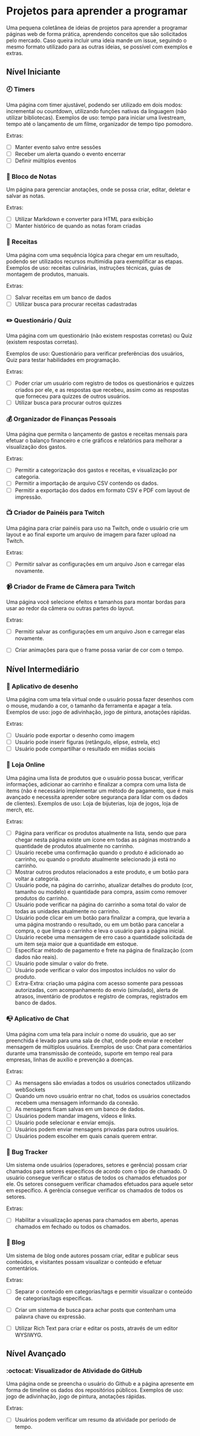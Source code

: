 # Projetos para aprender a programar

Uma pequena coletânea de ideias de projetos para aprender a programar páginas web de forma prática, aprendendo conceitos que são solicitados pelo mercado. 
Caso queira incluir uma ideia mande um issue, seguindo o mesmo formato utilizado para as outras ideias, se possível com exemplos e extras.


## Nível Iniciante

### 🕗 Timers 
Uma página com timer ajustável, podendo ser utilizado em dois modos: incremental ou countdown, utilizando funções nativas da linguagem (não utilizar bibliotecas).
Exemplos de uso: tempo para iniciar uma livestream, tempo até o lançamento de um filme, organizador de tempo tipo pomodoro.

Extras:

- [ ]  Manter evento salvo entre sessões
- [ ]  Receber um alerta quando o evento encerrar
- [ ]  Definir múltiplos eventos

### 📄 Bloco de Notas
Um página para gerenciar anotações, onde se possa criar, editar, deletar e salvar as notas.

Extras:

- [ ]  Utilizar Markdown e converter para HTML para exibição
- [ ]  Manter histórico de quando as notas foram criadas

### 🍵 Receitas
Uma página com uma sequência lógica para chegar em um resultado, podendo ser utilizados recursos multimídia para exemplificar as etapas.
Exemplos de uso: receitas culinárias, instruções técnicas, guias de montagem de produtos, manuais.

Extras:

- [ ]  Salvar receitas em um banco de dados
- [ ]  Utilizar busca para procurar receitas cadastradas

### ✏️ Questionário / Quiz
Uma página com um questionário (não existem respostas corretas) ou Quiz (existem respostas corretas).

Exemplos de uso: Questionário para verificar preferências dos usuários, Quiz para testar habilidades em programação.

Extras:

- [ ]  Poder criar um usuário com registro de todos os questionários e quizzes criados por ele, e as respostas que recebeu, assim como as respostas que forneceu para quizzes de outros usuários.
- [ ]  Utilizar busca para procurar outros quizzes

### 💰 Organizador de Finanças Pessoais
Uma página que permita o lançamento de gastos e receitas mensais para efetuar o balanço financeiro e crie gráficos e relatórios para melhorar a visualização dos gastos.

Extras:

- [ ]  Permitir a categorização dos gastos e receitas, e visualização por categoria.
- [ ]  Permitir a importação de arquivo CSV contendo os dados.
- [ ]  Permitir a exportação dos dados em formato CSV e PDF com layout de impressão.

### 📺 Criador de Painéis para Twitch
Uma página para criar painéis para uso na Twitch, onde o usuário crie um layout e ao final exporte um arquivo de imagem para fazer upload na Twitch.

Extras:

- [ ]  Permitir salvar as configurações em um arquivo Json e carregar elas novamente.

### 📹 Criador de Frame de Câmera para Twitch
Uma página você selecione efeitos e tamanhos para montar bordas para usar ao redor da câmera ou outras partes do layout.

Extras:

- [ ]  Permitir salvar as configurações em um arquivo Json e carregar elas novamente.
- [ ]  Criar animações para que o frame possa variar de cor com o tempo.


## Nível Intermediário

### 📕 Aplicativo de desenho
Uma página com uma tela virtual onde o usuário possa fazer desenhos com o mouse, mudando a cor, o tamanho da ferramenta e apagar a tela.
Exemplos de uso: jogo de adivinhação, jogo de pintura, anotações rápidas.

Extras:

- [ ]  Usuário pode exportar o desenho como imagem
- [ ]  Usuário pode inserir figuras (retângulo, elipse, estrela, etc)
- [ ]  Usuário pode compartilhar o resultado em mídias sociais

### 📱 Loja Online
Uma página uma lista de produtos que o usuário possa buscar, verificar informações, adicionar ao carrinho e finalizar a compra com uma lista de items (não é necessário implementar um método de pagamento, que é mais avançado e necessita aprender sobre segurança para lidar com os dados de clientes).
Exemplos de uso: Loja de bijuterias, loja de jogos, loja de merch, etc.

Extras:

- [ ]  Página para verificar os produtos atualmente na lista, sendo que para chegar nesta página existe um ícone em todas as páginas mostrando a quantidade de produtos atualmente no carrinho.
- [ ]  Usuário recebe uma confirmação quando o produto é adicionado ao carrinho, ou quando o produto atualmente selecionado já está no carrinho.
- [ ]  Mostrar outros produtos relacionados a este produto, e um botão para voltar a categoria.
- [ ]  Usuário pode, na página do carrinho, atualizar detalhes do produto (cor, tamanho ou modelo) e quantidade para compra, assim como remover produtos do carrinho.
- [ ]  Usuário pode verificar na página do carrinho a soma total do valor de todas as unidades atualmente no carrinho.
- [ ]  Usuário pode clicar em um botão para finalizar a compra, que levaria a uma página mostrando o resultado, ou em um botão para cancelar a compra, o que limpa o carrinho e leva o usuário para a página inicial.
- [ ]  Usuário recebe uma mensagem de erro caso a quantidade solicitada de um item seja maior que a quantidade em estoque.
- [ ]  Especificar método de pagamento e frete na página de finalização (com dados não reais).
- [ ]  Usuário pode simular o valor do frete.
- [ ]  Usuário pode verificar o valor dos impostos incluídos no valor do produto.
- [ ]  Extra-Extra: criação uma página com acesso somente para pessoas autorizadas, com acompanhamento do envio (simulado), alerta de atrasos, inventário de produtos e registro de compras, registrados em banco de dados.

### 📭 Aplicativo de Chat
Uma página com uma tela para incluir o nome do usuário, que ao ser preenchida é levado para uma sala de chat, onde pode enviar e receber mensagem de múltiplos usuários.
Exemplos de uso: Chat para comentários durante uma transmissão de conteúdo, suporte em tempo real para empresas, linhas de auxílio e prevenção a doenças.

Extras:

- [ ]  As mensagens são enviadas a todos os usuários conectados utilizando webSockets
- [ ]  Quando um novo usuário entrar no chat, todos os usuários conectados recebem uma mensagem informando da conexão.
- [ ]  As mensagens ficam salvas em um banco de dados.
- [ ]  Usuários podem mandar imagens, vídeos e links.
- [ ]  Usuário pode selecionar e enviar emojis.
- [ ]  Usuários podem enviar mensagens privadas para outros usuários.
- [ ]  Usuários podem escolher em quais canais querem entrar.

### 🐞 Bug Tracker
Um sistema onde usuários (operadores, setores e gerência) possam criar chamados para setores específicos de acordo com o tipo de chamado. 
O usuário consegue verificar o status de todos os chamados efetuados por ele.
Os setores conseguem verificar chamados efetuados para aquele setor em específico.
A gerência consegue verificar os chamados de todos os setores.

Extras:

- [ ]  Habilitar a visualização apenas para chamados em aberto, apenas chamados em fechado ou todos os chamados.

### 📝 Blog
Um sistema de blog onde autores possam criar, editar e publicar seus conteúdos, e visitantes possam visualizar o conteúdo e efetuar comentários.

Extras:

- [ ]  Separar o conteúdo em categorias/tags e permitir visualizar o conteúdo de categorias/tags específicas.
- [ ]  Criar um sistema de busca para achar posts que contenham uma palavra chave ou expressão.
- [ ]  Utilizar Rich Text para criar e editar os posts, através de um editor WYSIWYG.


## Nível Avançado

### :octocat: Visualizador de Atividade do GitHub
Uma página onde se preencha o usuário do Github e a página apresente em forma de timeline os dados dos repositórios públicos.
Exemplos de uso: jogo de adivinhação, jogo de pintura, anotações rápidas.

Extras:

- [ ]  Usuários podem verificar um resumo da atividade por período  de tempo.

